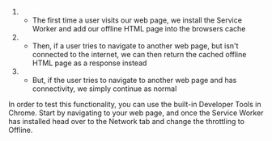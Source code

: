 1. - The first time a user visits our web page, we install the Service Worker and add our offline HTML page into the browsers cache
2. - Then, if a user tries to navigate to another web page, but isn't connected to the internet, we can then return the cached offline HTML page as a response instead
3. - But, if the user tries to navigate to another web page and has connectivity, we simply continue as normal


In order to test this functionality, you can use the built-in Developer Tools in Chrome. 
Start by navigating to your web page, and once the Service Worker has installed head over to 
the Network tab and change the throttling to Offline.